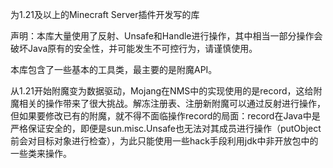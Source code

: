 为1.21及以上的Minecraft Server插件开发写的库

声明：本库大量使用了反射、Unsafe和Handle进行操作，其中相当一部分操作会破坏Java原有的安全性，并可能发生不可控行为，请谨慎使用。

本库包含了一些基本的工具类，最主要的是附魔API。

从1.21开始附魔变为数据驱动，Mojang在NMS中的实现使用的是record，这给附魔相关的操作带来了很大挑战。解冻注册表、注册新附魔可以通过反射进行操作，但如果要修改已有的附魔，就不得不面临操作record的局面：record在Java中是严格保证安全的，即便是sun.misc.Unsafe也无法对其成员进行操作（putObject前会对目标对象进行检查），为此只能使用一些hack手段利用jdk中非开放包中的一些类来操作。
